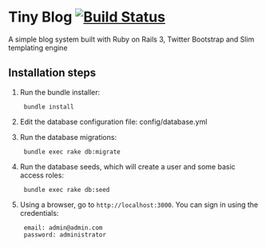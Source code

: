 # Tiny Blog [![Build Status](https://travis-ci.org/netfighter/tiny-blog.svg?branch=master)](https://travis-ci.org/netfighter/tiny-blog)
A simple blog system built with Ruby on Rails 3, Twitter Bootstrap and Slim templating engine

## Installation steps

1. Run the bundle installer:

        bundle install

2. Edit the database configuration file: config/database.yml

3. Run the database migrations:

        bundle exec rake db:migrate

4. Run the database seeds, which will create a user and some basic access roles:

        bundle exec rake db:seed

5. Using a browser, go to `http://localhost:3000`. You can sign in using the credentials:

        email: admin@admin.com
        password: administrator
